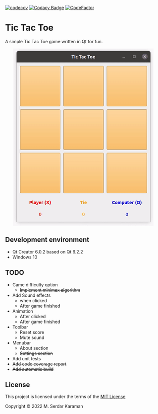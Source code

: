 [![codecov](https://codecov.io/gh/Mavrikant/TicTacToe/branch/master/graph/badge.svg)](https://codecov.io/gh/Mavrikant/TicTacToe) [![Codacy Badge](https://api.codacy.com/project/badge/Grade/d091e093da134620982d193335c02063)](https://app.codacy.com/manual/Mavrikant/TicTacToe?utm_source=github.com&utm_medium=referral&utm_content=Mavrikant/TicTacToe&utm_campaign=Badge_Grade_Dashboard) [![CodeFactor](https://www.codefactor.io/repository/github/mavrikant/tictactoe/badge)](https://www.codefactor.io/repository/github/mavrikant/tictactoe)

# Tic Tac Toe

A simple Tic Tac Toe game written in Qt for fun.

<p align="center"><img src="images/v1.gif"></p>

## Development environment

* Qt Creator 6.0.2 based on Qt 6.2.2
* Windows 10

## TODO

* ~~Game difficulty option~~
  * ~~Implement minimax algorithm~~
* Add Sound effects
  * when clicked
  * After game finished
* Animation
  * After clicked
  * After game finished
* Toolbar
  * Reset score
  * Mute sound
* Menubar
  * About section
  * ~~Settings section~~
* Add unit tests
* ~~Add code coverage report~~
* ~~Add automatic build~~

## License

This project is licensed under the terms of the  [MIT License](https://choosealicense.com/licenses/mit/)

Copyright © 2022 M. Serdar Karaman
